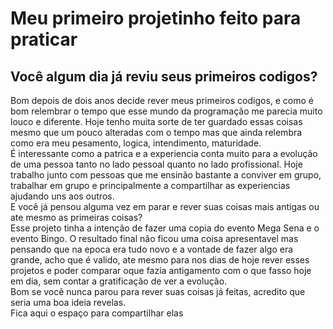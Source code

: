 # Meu primeiro projetinho feito para praticar

## Você algum dia já reviu seus primeiros codigos?

<p>Bom depois de dois anos decide rever meus primeiros codigos, e como é bom relembrar o tempo que esse mundo da programação me parecia muito louco e diferente. Hoje tenho muita sorte de ter guardado essas coisas mesmo que um pouco alteradas com o tempo mas que ainda relembra como era meu pesamento, logica, intendimento, maturidade.<br>É interessante como a patrica e a experiencia conta muito para a evolução de uma pessoa tanto no lado pessoal quanto no lado profissional. Hoje trabalho junto com pessoas que me ensinão bastante a conviver em grupo, trabalhar em grupo e principalmente a compartilhar as experiencias ajudando uns aos outros.<br>E você já pensou alguma vez em parar e rever suas coisas mais antigas ou ate mesmo as primeiras coisas?<br>Esse projeto tinha a intenção de fazer uma copia do evento Mega Sena e o evento Bingo. O resultado final não ficou uma coisa apresentavel mas pensando que na epoca era tudo novo e a vontade de fazer algo era grande, acho que é valido, ate mesmo para nos dias de hoje rever esses projetos e poder comparar oque fazia antigamento com o que fasso hoje em dia, sem contar a gratificação de ver a evolução.<br>Bom se você nunca parou para rever suas coisas já feitas, acredito que seria uma boa ideia revelas.<br>Fica aqui o espaço para compartilhar elas</p>